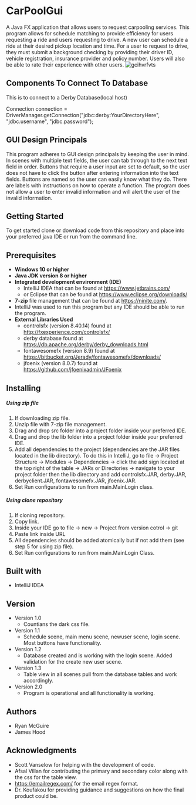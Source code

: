 # CarPoolGui

A Java FX application that allows users to request carpooling services. This program allows for schedule matching to provide efficiency for users requesting a ride and users requesting to drive. A new user can schedule a ride at their desired pickup location and time. For a user to request to drive, they must submit a background checking by providing their driver ID, vehicle registration, insurance provider and policy number. Users will also be able to rate their experience with other users.
![gcihvrfvts](https://user-images.githubusercontent.com/35510316/49245619-e67d5f00-f3e0-11e8-83a0-e4e5188f5d38.gif)

## Components To Connect To Database

This is to connect to a Derby Database(local host)

Connection connection = DriverManager.getConnection("jdbc:derby:YourDirectoryHere", "jdbc.username", "jdbc.password"); 

## GUI Design Principals

This program adheres to GUI design principals by keeping the user in mind. In scenes with multiple text fields, the user can tab through to the next text field in order. Buttons that require a user input are set to default, so the user does not have to click the button after entering information into the text fields. Buttons are named so the user can easily know what they do. There are labels with instructions on how to operate a function. The program does not allow a user to enter invalid information and will alert the user of the invalid information.

## Getting Started

To get started clone or download code from this repository and place into your 
preferred java IDE or run from the command line.

## Prerequisites

* **Windows 10 or higher**
* **Java JDK version 8 or higher**
* **Integrated development environment (IDE)** 
  * IntelliJ IDEA that can be found at https://www.jetbrains.com/
  * or Eclipse that can be found at https://www.eclipse.org/downloads/
* **7-zip** file management that can be found at https://ninite.com/.
* IntelliJ was used to run this program but any IDE should be able to run the program.
* **External Libraries Used**
  * controlsfx (version 8.40.14) found at http://fxexperience.com/controlsfx/
  * derby database found at https://db.apache.org/derby/derby_downloads.html
  * fontawesomefx (version 8.9) found at https://bitbucket.org/Jerady/fontawesomefx/downloads/
  * jfoenix (version 8.0.7) found at https://github.com/jfoenixadmin/JFoenix

## Installing

##### Using zip file
1. If downloading zip file.
2. Unzip file with 7-zip file management.
3. Drag and drop src folder into a project folder inside your preferred IDE.
4. Drag and drop the lib folder into a project folder inside your preferred IDE.
5. Add all dependencies to the project (dependencies are the JAR files located in the lib directory). To do this in IntelliJ, go to file -> Project Structure -> Modules -> Dependencies -> click the add sign located at the top right of the table -> JARs or Directories -> navigate to your project folder then the lib directory and add controlsfx.JAR, derby.JAR, derbyclient.JAR, fontawesomefx.JAR, jfoenix.JAR.
6. Set Run configurations to run from main.MainLogin class.

##### Using clone repository
1. If cloning repository.
2. Copy link.
3. Inside your IDE go to file -> new -> Project from version cotrol -> git
4. Paste link inside URL
5. All dependencies should be added atomically but if not add them (see step 5 for using zip file).
6. Set Run configurations to run from main.MainLogin Class.

## Built with
* IntelliJ IDEA

## Version
* Version 1.0
  * Countians the dark css file.
* Version 1.1
  * Schedule scene, main menu scene, newuser scene, login scene. Most buttons have functionality.
* Version 1.2
  * Database created and is working with the login scene. Added validation for the create new user scene.
* Version 1.3
  * Table view in all scenes pull from the database tables and work accordingly.
* Version 2.0
  * Program is operational and all functionality is working.

## Authors
* Ryan McGuire
* James Hood

## Acknowledgments
* Scott Vanselow for helping with the development of code.
* Afsal Villan for contributing the primary and secondary color along with the css for the table view.
* https://emailregex.com/ for the email regex format.
* Dr. Koufakou for providing guidance and suggestions on how the final product could be.

